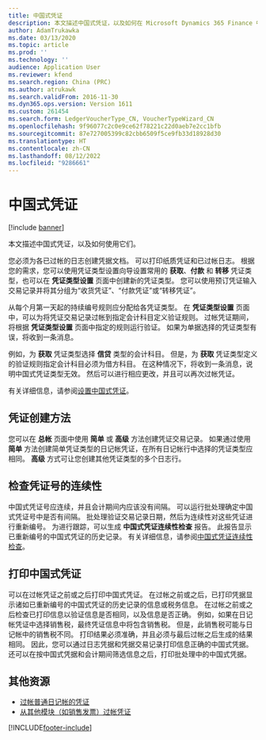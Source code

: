 ```yaml
---
title: 中国式凭证
description: 本文描述中国式凭证，以及如何在 Microsoft Dynamics 365 Finance 中使用它们。
author: AdamTrukawka
ms.date: 03/13/2020
ms.topic: article
ms.prod: ''
ms.technology: ''
audience: Application User
ms.reviewer: kfend
ms.search.region: China (PRC)
ms.author: atrukawk
ms.search.validFrom: 2016-11-30
ms.dyn365.ops.version: Version 1611
ms.custom: 261454
ms.search.form: LedgerVoucherType_CN, VoucherTypeWizard_CN
ms.openlocfilehash: 9f96077c2c0e9ce62f78221c22d0aeb7e2cc1bfb
ms.sourcegitcommit: 87e727005399c82cbb6509f5ce9fb33d18928d30
ms.translationtype: HT
ms.contentlocale: zh-CN
ms.lasthandoff: 08/12/2022
ms.locfileid: "9286661"
---
```

# <a name="chinese-vouchers"></a>中国式凭证

[!include [banner](../includes/banner.md)]

本文描述中国式凭证，以及如何使用它们。

您必须为各已过帐的日志创建凭据文档。 可以打印纸质凭证和已过帐日志。 根据您的需求，您可以使用凭证类型设置向导设置常用的 **获取**、**付款** 和 **转移** 凭证类型，也可以在 **凭证类型设置** 页面中创建新的凭证类型。 您可以使用预订凭证输入交易记录并将其分组为“收货凭证”、“付款凭证”或“转移凭证”。 

从每个月第一天起的持续编号规则应分配给各凭证类型。 在 **凭证类型设置** 页面中，可以为将凭证交易记录过帐到指定会计科目定义验证规则。 过帐凭证期间，将根据 **凭证类型设置** 页面中指定的规则运行验证。 如果为单据选择的凭证类型有误，将收到一条消息。 

例如，为 **获取** 凭证类型选择 **信贷** 类型的会计科目。 但是，为 **获取** 凭证类型定义的验证规则指定会计科目必须为借方科目。 在这种情况下，将收到一条消息，说明中国式凭证类型无效。 然后可以进行相应更改，并且可以再次过帐凭证。 

有关详细信息，请参阅[设置中国式凭证](./tasks/set-up-chinese-vouchers.md)。

## <a name="voucher-creation-methods"></a>凭证创建方法
您可以在 **总帐** 页面中使用 **简单** 或 **高级** 方法创建凭证交易记录。 如果通过使用 **简单** 方法创建简单凭证类型的日记帐凭证，在所有日记帐行中选择的凭证类型应相同。 **高级** 方式可让您创建其他凭证类型的多个日志行。 

## <a name="check-for-continuity-in-voucher-numbers"></a>检查凭证号的连续性
中国式凭证号应连续，并且会计期间内应该没有间隔。 可以运行批处理确定中国式凭证号中是否有间隔。 批处理验证交易记录日期，然后为连续性对这些凭证进行重新编号。 为进行跟踪，可以生成 **中国式凭证连续性检查** 报告。 此报告显示已重新编号的中国式凭证的历史记录。 有关详细信息，请参阅[中国式凭证连续性检查](./tasks/chinese-voucher-continuity-check.md)。

## <a name="printing-a-chinese-voucher"></a>打印中国式凭证
可以在过帐凭证之前或之后打印中国式凭证。 在过帐之前或之后，已打印凭据显示诸如已重新编号的中国式凭证的历史记录的信息或税务信息。 在过帐之前或之后检查已打印信息以验证信息是否相同，以及信息是否正确。 例如，如果在日记帐凭证中选择销售税，最终凭证信息中将包含销售税。 但是，此销售税可能与日记帐中的销售税不同。 打印结果必须准确，并且必须与最后过帐之后生成的结果相同。 因此，您可以通过日志凭据和凭据交易记录打印信息正确的中国式凭据。 还可以在按中国式凭据和会计期间筛选信息之后，打印批处理中的中国式凭据。

## <a name="additional-resources"></a>其他资源
- [过帐普通日记帐的凭证](./tasks/post-vouchers-general-journal.md)
- [从其他模块（如销售发票）过帐凭证](./tasks/post-vouchers-other-modules-like-sales-invoices.md)





[!INCLUDE[footer-include](../../includes/footer-banner.md)]
